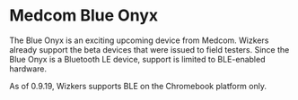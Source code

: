 # Medcom Blue Onyx

The Blue Onyx is an exciting upcoming device from Medcom. Wizkers already support the beta devices that were issued to field testers. Since the Blue Onyx is a Bluetooth LE device, support is limited to BLE-enabled hardware.

As of 0.9.19, Wizkers supports BLE on the Chromebook platform only.